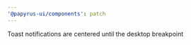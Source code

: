 ```yaml
---
'@papyrus-ui/components': patch
---
```


Toast notifications are centered until the desktop breakpoint
